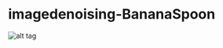 # imagedenoising-BananaSpoon

![alt tag](https://github.com/DeLaSalleUniversity-Manila/imagedenoising-BananaSpoon)
